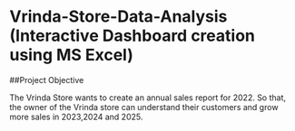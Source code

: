 # Vrinda-Store-Data-Analysis (Interactive Dashboard creation using MS Excel) 
##Project Objective

The Vrinda Store wants to create an annual sales report for 2022. So that, the owner of the Vrinda store can understand their customers and grow more sales in 2023,2024 and 2025. 

